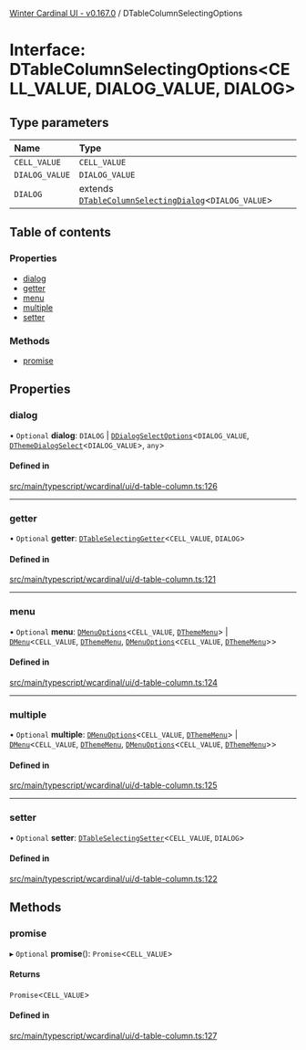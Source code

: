 [Winter Cardinal UI - v0.167.0](../index.md) / DTableColumnSelectingOptions

# Interface: DTableColumnSelectingOptions<CELL_VALUE, DIALOG_VALUE, DIALOG\>

## Type parameters

| Name | Type |
| :------ | :------ |
| `CELL_VALUE` | `CELL_VALUE` |
| `DIALOG_VALUE` | `DIALOG_VALUE` |
| `DIALOG` | extends [`DTableColumnSelectingDialog`](DTableColumnSelectingDialog.md)<`DIALOG_VALUE`\> |

## Table of contents

### Properties

- [dialog](DTableColumnSelectingOptions.md#dialog)
- [getter](DTableColumnSelectingOptions.md#getter)
- [menu](DTableColumnSelectingOptions.md#menu)
- [multiple](DTableColumnSelectingOptions.md#multiple)
- [setter](DTableColumnSelectingOptions.md#setter)

### Methods

- [promise](DTableColumnSelectingOptions.md#promise)

## Properties

### dialog

• `Optional` **dialog**: `DIALOG` \| [`DDialogSelectOptions`](DDialogSelectOptions.md)<`DIALOG_VALUE`, [`DThemeDialogSelect`](DThemeDialogSelect.md)<`DIALOG_VALUE`\>, `any`\>

#### Defined in

[src/main/typescript/wcardinal/ui/d-table-column.ts:126](https://github.com/winter-cardinal/winter-cardinal-ui/blob/v0.167.0/src/main/typescript/wcardinal/ui/d-table-column.ts#L126)

___

### getter

• `Optional` **getter**: [`DTableSelectingGetter`](../index.md#dtableselectinggetter)<`CELL_VALUE`, `DIALOG`\>

#### Defined in

[src/main/typescript/wcardinal/ui/d-table-column.ts:121](https://github.com/winter-cardinal/winter-cardinal-ui/blob/v0.167.0/src/main/typescript/wcardinal/ui/d-table-column.ts#L121)

___

### menu

• `Optional` **menu**: [`DMenuOptions`](DMenuOptions.md)<`CELL_VALUE`, [`DThemeMenu`](DThemeMenu.md)\> \| [`DMenu`](../classes/DMenu.md)<`CELL_VALUE`, [`DThemeMenu`](DThemeMenu.md), [`DMenuOptions`](DMenuOptions.md)<`CELL_VALUE`, [`DThemeMenu`](DThemeMenu.md)\>\>

#### Defined in

[src/main/typescript/wcardinal/ui/d-table-column.ts:124](https://github.com/winter-cardinal/winter-cardinal-ui/blob/v0.167.0/src/main/typescript/wcardinal/ui/d-table-column.ts#L124)

___

### multiple

• `Optional` **multiple**: [`DMenuOptions`](DMenuOptions.md)<`CELL_VALUE`, [`DThemeMenu`](DThemeMenu.md)\> \| [`DMenu`](../classes/DMenu.md)<`CELL_VALUE`, [`DThemeMenu`](DThemeMenu.md), [`DMenuOptions`](DMenuOptions.md)<`CELL_VALUE`, [`DThemeMenu`](DThemeMenu.md)\>\>

#### Defined in

[src/main/typescript/wcardinal/ui/d-table-column.ts:125](https://github.com/winter-cardinal/winter-cardinal-ui/blob/v0.167.0/src/main/typescript/wcardinal/ui/d-table-column.ts#L125)

___

### setter

• `Optional` **setter**: [`DTableSelectingSetter`](../index.md#dtableselectingsetter)<`CELL_VALUE`, `DIALOG`\>

#### Defined in

[src/main/typescript/wcardinal/ui/d-table-column.ts:122](https://github.com/winter-cardinal/winter-cardinal-ui/blob/v0.167.0/src/main/typescript/wcardinal/ui/d-table-column.ts#L122)

## Methods

### promise

▸ `Optional` **promise**(): `Promise`<`CELL_VALUE`\>

#### Returns

`Promise`<`CELL_VALUE`\>

#### Defined in

[src/main/typescript/wcardinal/ui/d-table-column.ts:127](https://github.com/winter-cardinal/winter-cardinal-ui/blob/v0.167.0/src/main/typescript/wcardinal/ui/d-table-column.ts#L127)
